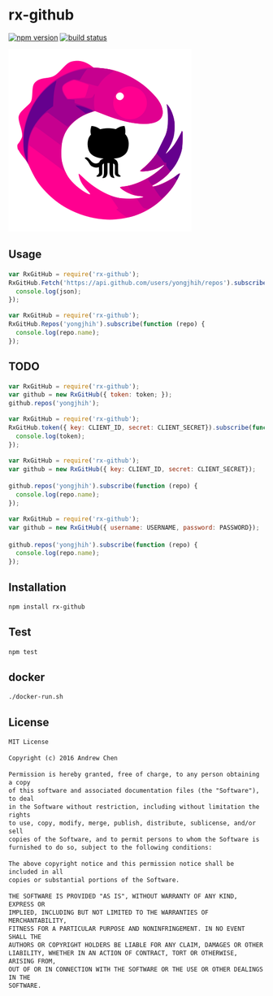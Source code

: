# rx-github

[![npm version][npm-image]][npm-url]
[![build status][travis-image]][travis-url]
<!--[![coverage status][coveralls-image]][coveralls-url]-->

[npm-image]: https://img.shields.io/npm/v/rx-github.svg?style=flat-square
[npm-url]: https://www.npmjs.com/package/rx-github
[travis-image]: https://img.shields.io/travis/yongjhih/rx-github.svg?style=flat-square
[travis-url]: https://travis-ci.org/yongjhih/rx-github
[coveralls-image]: https://img.shields.io/coveralls/yongjhih/rx-github.svg?style=flat-square
[coveralls-url]: https://coveralls.io/r/yongjhih/rx-github

![](art/rx-github.png)

## Usage

```js
var RxGitHub = require('rx-github');
RxGitHub.Fetch('https://api.github.com/users/yongjhih/repos').subscribe(function (json) {
  console.log(json);
});
```

```js
var RxGitHub = require('rx-github');
RxGitHub.Repos('yongjhih').subscribe(function (repo) {
  console.log(repo.name);
});
```

## TODO

```js
var RxGitHub = require('rx-github');
var github = new RxGitHub({ token: token; });
github.repos('yongjhih');
```

```js
var RxGitHub = require('rx-github');
RxGitHub.token({ key: CLIENT_ID, secret: CLIENT_SECRET}).subscribe(function (token) {
  console.log(token);
});
```

```js
var RxGitHub = require('rx-github');
var github = new RxGitHub({ key: CLIENT_ID, secret: CLIENT_SECRET});

github.repos('yongjhih').subscribe(function (repo) {
  console.log(repo.name);
});
```

```js
var RxGitHub = require('rx-github');
var github = new RxGitHub({ username: USERNAME, password: PASSWORD});

github.repos('yongjhih').subscribe(function (repo) {
  console.log(repo.name);
});
```

## Installation

```sh
npm install rx-github
```

## Test

```sh
npm test
```

## docker

```sh
./docker-run.sh
```

## License

```
MIT License

Copyright (c) 2016 Andrew Chen

Permission is hereby granted, free of charge, to any person obtaining a copy
of this software and associated documentation files (the "Software"), to deal
in the Software without restriction, including without limitation the rights
to use, copy, modify, merge, publish, distribute, sublicense, and/or sell
copies of the Software, and to permit persons to whom the Software is
furnished to do so, subject to the following conditions:

The above copyright notice and this permission notice shall be included in all
copies or substantial portions of the Software.

THE SOFTWARE IS PROVIDED "AS IS", WITHOUT WARRANTY OF ANY KIND, EXPRESS OR
IMPLIED, INCLUDING BUT NOT LIMITED TO THE WARRANTIES OF MERCHANTABILITY,
FITNESS FOR A PARTICULAR PURPOSE AND NONINFRINGEMENT. IN NO EVENT SHALL THE
AUTHORS OR COPYRIGHT HOLDERS BE LIABLE FOR ANY CLAIM, DAMAGES OR OTHER
LIABILITY, WHETHER IN AN ACTION OF CONTRACT, TORT OR OTHERWISE, ARISING FROM,
OUT OF OR IN CONNECTION WITH THE SOFTWARE OR THE USE OR OTHER DEALINGS IN THE
SOFTWARE.
```
